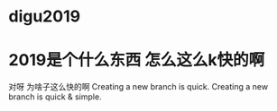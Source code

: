 # digu2019
# 2019是个什么东西 怎么这么k快的啊
对呀 为啥子这么快的啊
Creating a new branch is quick.
Creating a new branch is quick & simple.
